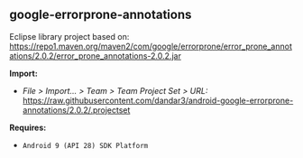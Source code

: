 ## google-errorprone-annotations

Eclipse library project based on:<br/>
https://repo1.maven.org/maven2/com/google/errorprone/error_prone_annotations/2.0.2/error_prone_annotations-2.0.2.jar

**Import:**
- _File > Import... > Team > Team Project Set > URL:_<br/>
  https://raw.githubusercontent.com/dandar3/android-google-errorprone-annotations/2.0.2/.projectset

**Requires:**
- `Android 9 (API 28) SDK Platform`